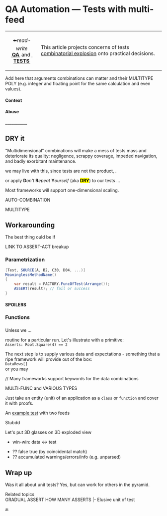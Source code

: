 # QA Automation &mdash; Tests with multi-feed

<table><tr><td><p align="center">
    ⬅️<i>read-write</i><br><b><a href="https://github.com/Kyriosity/read-write/tree/main/README%2B/software/QA">&thinsp;QA&thinsp;</a></b> and <b><a href="https://github.com/Kyriosity/read-write/tree/main/README%2B/software/tests">&thinsp;TESTS&thinsp;</a></b>
</p></td><td>
    This article projects concerns of tests <a href="https://github.com/Kyriosity/read-write/blob/main/README+/software/tests/asQA/README+/tests-damp_vs_dry.md#Combinatorial-explosion">combinatorial explosion</a> onto practical decisions.
</td></tr></table>


Add here that arguments combinations can matter and their MULTITYPE POLY (e.g. integer and floating point for the same calculation and even values).

#### Context

#### Abuse

\___________
</details>

## DRY it

"Multidimensional" combinations will
make a mess of tests mass and  deteriorate its quality: negligence, scrappy coverage, impeded navigation, and badly exorbitant maintenance.

we may live with this, since tests are not the product, .

or apply **D**_on't_ **R**_epeat_ **Y**_ourself_ (aka <mark><b>DRY</b></mark>) to our tests ...

Most frameworks will support one-dimensional scaling.

AUTO-COMBINATION

MULTITYPE

## Workarounding

The best thing ould be if 


LINK TO ASSERT-ACT breakup

### Parametrization

```csharp
[Test, SOURCE(A, B2, C30, D04, ...)]
MeaninglessMethodName()
{
    var result = FACTORY.FuncOfTest(Arrange());
    ASSERT(result); // fail or success
}
```

#### SPOILERS

### Functions

### 



Unless we ...


routine for a particular run. Let's illustrate with a primitive:\
`Asserts: Root.Square(4) == 2`

The next step is to supply various data and expectations - something that a ripe framework will provide out of the box:\
`DataRows[]`\
or you may 


// Many frameworks support keywords for the data combinations

MULTI-FUNC and VARIOUS TYPES

Just take an entity (unit) of an application as a `class` or `function` and cover it with proofs.


An [example test](../../../src/TuttiFrutti/FuncStore.Convers.Tests/PhysMath/Dims/LengthsTests.cs) with two feeds

Stubdd

Let's put 3D glasses on 
3D exploded view

+ win-win: data <-> test
* ?? false true (by coincidental match)
* ?? accumulated warnings/errors/info (e.g. unparsed)

## Wrap up

Was it all about unit tests? Yes, but can work for others in the pyramid.

Related topics\
GRADUAL ASSERT
HOW MANY ASSERTS
|- Elusive unit of test

🔚
